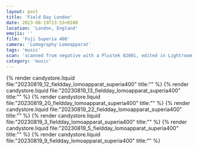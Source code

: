 ```yaml
---
layout: post
title: 'Field Day London'
date: 2023-08-19T23:53+0100
location: 'London, England'
emojis: ''
film: 'Fuji Superia 400'
camera: 'Lomography Lomoapparat'
tags: 'music'
scan: 'scanned from negative with a Plustek 8200i, edited in Lightroom'
category: 'music'
---
```


{% render candystore.liquid file:"20230819_12_fieldday_lomoapparat_superia400" title:"" %}
{% render candystore.liquid file:"20230819_13_fieldday_lomoapparat_superia400" title:"" %}
{% render candystore.liquid file:"20230819_20_fieldday_lomoapparat_superia400" title:"" %}
{% render candystore.liquid file:"20230819_22_fieldday_lomoapparat_superia400" title:"" %}
{% render candystore.liquid file:"20230819_3_fieldday_lomoapparat_superia400" title:"" %}
{% render candystore.liquid file:"20230819_5_fieldday_lomoapparat_superia400" title:"" %}
{% render candystore.liquid file:"20230819_9_fieldday_lomoapparat_superia400" title:"" %}